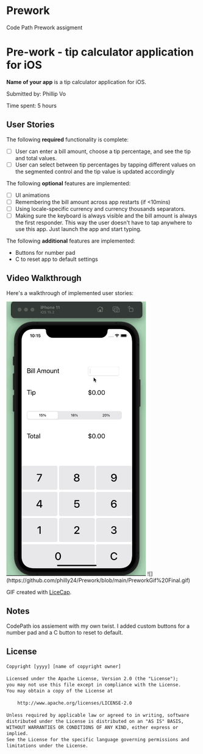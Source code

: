 # Prework
Code Path Prework assigment 
# Pre-work - tip calculator application for iOS

**Name of your app** is a tip calculator application for iOS.

Submitted by: Phillip Vo

Time spent: 5 hours

## User Stories

The following **required** functionality is complete:

* [ ] User can enter a bill amount, choose a tip percentage, and see the tip and total values.
* [ ] User can select between tip percentages by tapping different values on the segmented control and the tip value is updated accordingly

The following **optional** features are implemented:

* [ ] UI animations
* [ ] Remembering the bill amount across app restarts (if <10mins)
* [ ] Using locale-specific currency and currency thousands separators.
* [ ] Making sure the keyboard is always visible and the bill amount is always the first responder. This way the user doesn't have to tap anywhere to use this app. Just launch the app and start typing.

The following **additional** features are implemented:

- Buttons for number pad 
- C to reset app to default settings  

## Video Walkthrough

Here's a walkthrough of implemented user stories:

<img src='https://github.com/philly24/Prework/blob/main/PreworkGif%20Final.gif' />
![](https://github.com/philly24/Prework/blob/main/PreworkGif%20Final.gif)  

GIF created with [LiceCap](http://www.cockos.com/licecap/).

## Notes

CodePath ios assiement with my own twist. I added custom buttons for a number pad and a C button to reset to default. 

## License

    Copyright [yyyy] [name of copyright owner]

    Licensed under the Apache License, Version 2.0 (the "License");
    you may not use this file except in compliance with the License.
    You may obtain a copy of the License at

        http://www.apache.org/licenses/LICENSE-2.0

    Unless required by applicable law or agreed to in writing, software
    distributed under the License is distributed on an "AS IS" BASIS,
    WITHOUT WARRANTIES OR CONDITIONS OF ANY KIND, either express or implied.
    See the License for the specific language governing permissions and
    limitations under the License.
